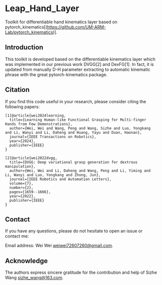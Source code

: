 # Leap_Hand_Layer
Toolkit for differentiable hand kinematics layer based on pytorch_kinematics[(https://github.com/UM-ARM-Lab/pytorch_kinematics)].

## Introduction

This toolkit is developed based on the differentiable kinematics layer which was implemented in our previous work DVGG[2] and DexFG[1]. In fact, it is updated from manually D-H parameter extracting to automatic kinematic phrase with the great pytorch-kinematics package. 

## Citation

If you find this code useful in your research, please consider citing the following papers:

```
[1]@article{wei2024learning,
  title={Learning Human-like Functional Grasping for Multi-finger Hands from Few Demonstrations},
  author={Wei, Wei and Wang, Peng and Wang, Sizhe and Luo, Yongkang and Li, Wanyi and Li, Daheng and Huang, Yayu and Duan, Haonan},
  journal={IEEE Transactions on Robotics},
  year={2024},
  publisher={IEEE}
}

[2]@article{wei2022dvgg,
  title={DVGG: Deep variational grasp generation for dextrous manipulation},
  author={Wei, Wei and Li, Daheng and Wang, Peng and Li, Yiming and Li, Wanyi and Luo, Yongkang and Zhong, Jun},
  journal={IEEE Robotics and Automation Letters},
  volume={7},
  number={2},
  pages={1659--1666},
  year={2022},
  publisher={IEEE}
}

```

## Contact

If you have any questions, please do not hesitate to open an issue or contact me:

Email address: Wei Wei <weiwei72607260@gmail.com>.

## Acknowledge

The authors express sincere gratitude for the contribution and help of Sizhe Wang <sizhe_wang@163.com>.
